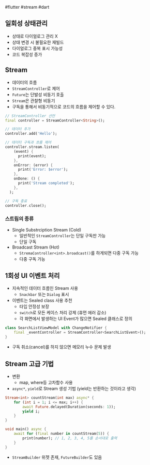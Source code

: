 #flutter #stream #dart


## 일회성 상태관리
- 상태로 다이얼로그 관리 X
- 상태 변경 시 불필요한 재빌드
- 다이얼로그 중복 표시 가능성
- 코드 복잡성 증가


## Stream
- 데이터의 흐름
- `StreamController`로 제어
- `Future`는 단발성 비동기 호출
- `Stream`은 관찰형 비동기
- 구독을 통해서 비동기적으로 코드의 흐름을 제어할 수 있다.

```dart
// StreamController 선언
final controller = StreamController<String>();

// 데이터 추가
controller.add('Hello');

// 데이터 구독과 흐름 제어
controller.stream.listen(
    (event) {
      print(event);
    },
    onError: (error) {
      print('Error: $error');
    },
    onDone: () {
      print('Stream completed');
    },
  );

// 구독 종료
controller.close();
```

### 스트림의 종류
- Single Substrciption Stream (Cold)
	- 일반적인 `StreamController`는 단일 구독만 가능
	- 단일 구독
- Broadcast Stream (Hot)
	- `StremaController<int>.broadcast()`를 하게되면 다중 구독 가능
	- 다중 구독 가능

## 1회성 UI 이벤트 처리
- 지속적인 데이터 흐름인 Stream 사용
	- `Snackbar` 또는 `Dialog` 표시
- 이벤트는 Sealed class 사용 추천
	- 타입 안정성 보장 
	- `switch`로 모든 케이스 처리 강제 (휴먼 에러 감소)
	- 각 화면에서 발생하는 UI Event가 많으면 Sealed 클래스로 정의

```dart
class SearchListViewModel with ChangeNotifier {
	final _eventController = StreamController<SearchListEvent>();
}
```

- 구독 취소(cancel)를 하지 않으면 메모리 누수 문제 발생

## Stream 고급 기법
- 변환 
	- map, where등 고차함수 사용
- `async*`, `yield`로 Stream 생성 기법 (yield는 반환하는 것이라고 생각)
```dart
Stream<int> countStream(int max) async* {
	for (int i = 1; i <= max; i++) {
		await Future.delayed(Duration(seconds: 1));
		yield i;
	}
}

void main() async {
	await for (final number in countStream(5)) {
		print(number); // 1, 2, 3, 4, 5를 순서대로 출력
	}
}
```
- `StreamBuilder` 위젯 존재, `FutureBuilder`도 있음